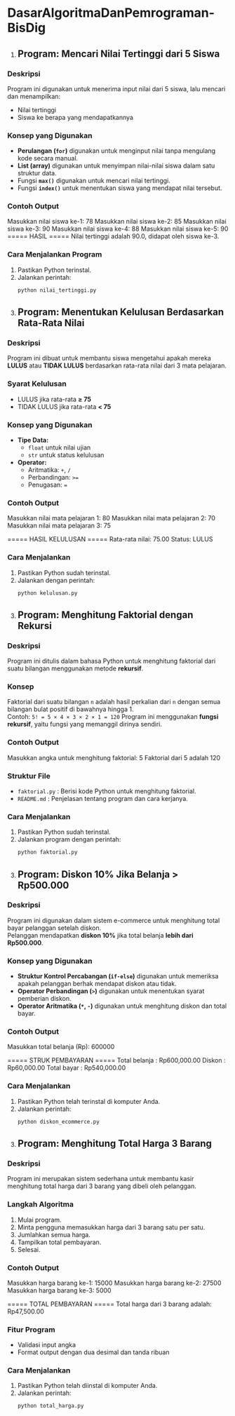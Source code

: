# DasarAlgoritmaDanPemrograman-BisDig
1. ## Program: Mencari Nilai Tertinggi dari 5 Siswa
### Deskripsi
Program ini digunakan untuk menerima input nilai dari 5 siswa, lalu mencari dan menampilkan:
- Nilai tertinggi
- Siswa ke berapa yang mendapatkannya
### Konsep yang Digunakan
- **Perulangan (`for`)** digunakan untuk menginput nilai tanpa mengulang kode secara manual.
- **List (array)** digunakan untuk menyimpan nilai-nilai siswa dalam satu struktur data.
- Fungsi **`max()`** digunakan untuk mencari nilai tertinggi.
- Fungsi **`index()`** untuk menentukan siswa yang mendapat nilai tersebut.
### Contoh Output
Masukkan nilai siswa ke-1: 78
Masukkan nilai siswa ke-2: 85
Masukkan nilai siswa ke-3: 90
Masukkan nilai siswa ke-4: 88
Masukkan nilai siswa ke-5: 90
===== HASIL =====
Nilai tertinggi adalah 90.0, didapat oleh siswa ke-3.
### Cara Menjalankan Program
1. Pastikan Python terinstal.
2. Jalankan perintah:
   ```bash
   python nilai_tertinggi.py
   
2. ## Program: Menentukan Kelulusan Berdasarkan Rata-Rata Nilai
### Deskripsi
Program ini dibuat untuk membantu siswa mengetahui apakah mereka **LULUS** atau **TIDAK LULUS** berdasarkan rata-rata nilai dari 3 mata pelajaran.
### Syarat Kelulusan
- LULUS jika rata-rata **≥ 75**
- TIDAK LULUS jika rata-rata **< 75**
### Konsep yang Digunakan
- **Tipe Data:**
  - `float` untuk nilai ujian
  - `str` untuk status kelulusan
- **Operator:**
  - Aritmatika: `+`, `/`
  - Perbandingan: `>=`
  - Penugasan: `=`
### Contoh Output
Masukkan nilai mata pelajaran 1: 80
Masukkan nilai mata pelajaran 2: 70
Masukkan nilai mata pelajaran 3: 75

===== HASIL KELULUSAN =====
Rata-rata nilai: 75.00
Status: LULUS
### Cara Menjalankan
1. Pastikan Python sudah terinstal.
2. Jalankan dengan perintah:
   ```bash
   python kelulusan.py
   
3.  ## Program: Menghitung Faktorial dengan Rekursi
### Deskripsi
Program ini ditulis dalam bahasa Python untuk menghitung faktorial dari suatu bilangan menggunakan metode **rekursif**.
### Konsep
Faktorial dari suatu bilangan `n` adalah hasil perkalian dari `n` dengan semua bilangan bulat positif di bawahnya hingga 1.  
Contoh: `5! = 5 × 4 × 3 × 2 × 1 = 120`
Program ini menggunakan **fungsi rekursif**, yaitu fungsi yang memanggil dirinya sendiri.
### Contoh Output
Masukkan angka untuk menghitung faktorial: 5
Faktorial dari 5 adalah 120
### Struktur File
- `faktorial.py` : Berisi kode Python untuk menghitung faktorial.
- `README.md` : Penjelasan tentang program dan cara kerjanya.
### Cara Menjalankan
1. Pastikan Python sudah terinstal.
2. Jalankan program dengan perintah:
   ```bash
   python faktorial.py

4.  ## Program: Diskon 10% Jika Belanja > Rp500.000
### Deskripsi
Program ini digunakan dalam sistem e-commerce untuk menghitung total bayar pelanggan setelah diskon.  
Pelanggan mendapatkan **diskon 10%** jika total belanja **lebih dari Rp500.000**.
### Konsep yang Digunakan
- **Struktur Kontrol Percabangan (`if-else`)** digunakan untuk memeriksa apakah pelanggan berhak mendapat diskon atau tidak.
- **Operator Perbandingan (`>`)** digunakan untuk menentukan syarat pemberian diskon.
- **Operator Aritmatika (`*`, `-`)** digunakan untuk menghitung diskon dan total bayar.
### Contoh Output
Masukkan total belanja (Rp): 600000

===== STRUK PEMBAYARAN =====
Total belanja : Rp600,000.00
Diskon : Rp60,000.00
Total bayar : Rp540,000.00
### Cara Menjalankan
1. Pastikan Python telah terinstal di komputer Anda.
2. Jalankan perintah:
   ```bash
   python diskon_ecommerce.py

5.  ## Program: Menghitung Total Harga 3 Barang
### Deskripsi
Program ini merupakan sistem sederhana untuk membantu kasir menghitung total harga dari 3 barang yang dibeli oleh pelanggan.
### Langkah Algoritma
1. Mulai program.
2. Minta pengguna memasukkan harga dari 3 barang satu per satu.
3. Jumlahkan semua harga.
4. Tampilkan total pembayaran.
5. Selesai.
### Contoh Output
Masukkan harga barang ke-1: 15000
Masukkan harga barang ke-2: 27500
Masukkan harga barang ke-3: 5000

===== TOTAL PEMBAYARAN =====
Total harga dari 3 barang adalah: Rp47,500.00

### Fitur Program
- Validasi input angka
- Format output dengan dua desimal dan tanda ribuan
### Cara Menjalankan
1. Pastikan Python telah diinstal di komputer Anda.
2. Jalankan perintah:
   ```bash
   python total_harga.py
